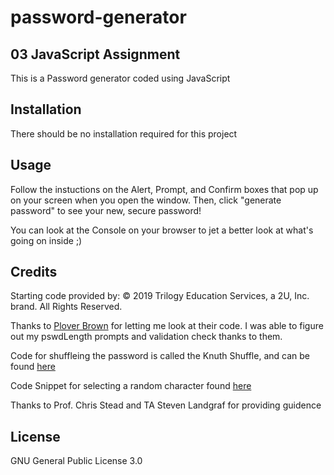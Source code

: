 # password-generator
## 03 JavaScript Assignment

This is a Password generator coded using JavaScript

## Installation

There should be no installation required for this project

## Usage

Follow the instuctions on the Alert, Prompt, and Confirm boxes that pop up on your screen when you open the window. Then, click "generate password" to see your new, secure password!

You can look at the Console on your browser to jet a better look at what's going on inside ;)

## Credits

Starting code provided by: © 2019 Trilogy Education Services, a 2U, Inc. brand. All Rights Reserved.

Thanks to [Plover Brown](https://github.com/rebgrasshopper) for letting me look at their code. I was able to figure out my pswdLength prompts and validation check thanks to them.

Code for shuffleing the password is called the Knuth Shuffle, and can be found [here](https://github.com/Daplie/knuth-shuffle)

Code Snippet for selecting a random character found [here](https://css-tricks.com/snippets/javascript/select-random-item-array/)

Thanks to Prof. Chris Stead and TA Steven Landgraf for providing guidence

## License

GNU General Public License 3.0